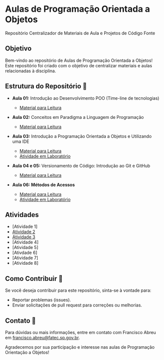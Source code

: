 # Aulas de Programação Orientada a Objetos
Repositório Centralizador de Materiais de Aula e Projetos de Código Fonte


## Objetivo
Bem-vindo ao repositório de Aulas de Programação Orientada a Objetos! Este repositório foi criado com o objetivo de centralizar materiais e aulas relacionadas à disciplina.


## Estrutura do Repositório 📁
 - <b>Aula 01:</b> Introdução ao Desenvolvimento POO (Time-line de tecnologias)
     -   [Material para Leitura](https://www.canva.com/design/DAFqnKuOdvg/-TKdaWENASK6GOBzidlBdQ/view?utm_content=DAFqnKuOdvg&utm_campaign=designshare&utm_medium=link&utm_source=editor)

 - <b>Aula 02:</b> Conceitos em Paradigma a Linguagem de Programação
      -   [Material para Leitura](https://www.canva.com/design/DAFqtldNchk/i3FqRS9bW7HP6Lu8JgHvow/view?utm_content=DAFqtldNchk&utm_campaign=designshare&utm_medium=link&utm_source=editor)

 - <b>Aula 03:</b> Introdução a Programação Orientada a Objetos e Utilizando uma IDE
   - [Material para Leitura](https://www.canva.com/design/DAFrb2sCURw/iK9Ym1NB-SrbPhqONlYZCQ/view?utm_content=DAFrb2sCURw&utm_campaign=designshare&utm_medium=link&utm_source=editor)
   - [Atividade em Laboratório](https://github.com/FATECFV2024/poo-central-2024/tree/main/Aula%2003%20-%20Ola%20Mundo)

 - <b>Aula 04 e 05:</b> Versionamento de Código: Introdução ao Git e GitHub
   - [Material para Leitura](https://www.canva.com/design/DAFsHiwdCjg/oiUGwQN0FlOEWFm1KFjQ9A/view?utm_content=DAFsHiwdCjg&utm_campaign=designshare&utm_medium=link&utm_source=editor)

 - <b>Aula 06: Métodos de Acessos</b>
     - [Material para Leitura](https://www.canva.com/design/DAFsxAhFaX8/YmINVSVouQNaTFoSbQPQhw/edit?utm_content=DAFsxAhFaX8&utm_campaign=designshare&utm_medium=link2&utm_source=sharebutton) 
     - [Atividade em Laboratório]()
      
 
## Atividades
- [Atividade 1]
- [Atividade 2](https://classroom.github.com/a/rnoPVYPa) 
- [Atividade 3](https://classroom.github.com/a/3YVg2wK-)
- [Atividade 4]
- [Atividade 5]
- [Ativdade 6]
- [Atividade 7]
- [Atividade 8]
  
## Como Contribuir 👥
Se você deseja contribuir para este repositório, sinta-se à vontade para:

- Reportar problemas (issues).
- Enviar solicitações de pull request para correções ou melhorias.

## Contato 📨
Para dúvidas ou mais informações, entre em contato com Francisco Abreu em francisco.abreu@fatec.sp.gov.br.

Agradecemos por sua participação e interesse nas aulas de Programação Orientação a Objetos! 

